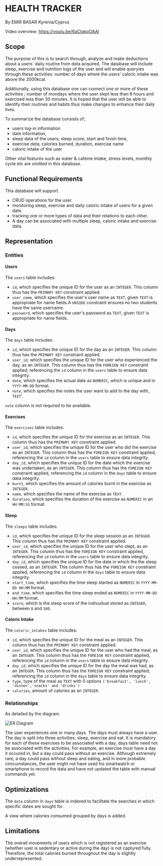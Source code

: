 # HEALTH TRACKER

By EMIR BASAR
Kyrenia/Cyprus

Video overview: <https://youtu.be/6aClqkpOAAI>

## Scope

The purpose of this is to search through, analyze and make deductions about a users` daily routine from data acquired.
The database will include sleep, exercise and nutrition logs of the user and will enable queryies through these activities: number of days where the users' caloric intake was above the 2000kcal.

 Additionally, using this database one can connect one or more of these activities ; number of mondays where the user slept less than 6 hours and exercised less than 30 minutes. It is hoped that the user will be able to identify their routines and habits thus make changes to enhance their daily lives.

To summarize the database consists of;
- users log-in information
- date information,
- sleep data of the users; sleep score, start and finish time,
- exercise data; calories burned, duration, exercise name
- caloric intake of the user

Other vital features such as water & cafeine intake, stress levels, monthly cycle etc are omitted in this database.

## Functional Requirements

This database will support.

- CRUD operations for the user.
- monitoring sleep, exercise and daily caloric intake of users for a given date.
- tracking one or more types of data and their relations to each other.
- A day can be associated with multiple sleep, caloric intake and exercise data.


## Representation

### Entities

#### Users

The `users` table includes:

* `id`, which specifies the unique ID for the user as an `INTEGER`. This column thus has the `PRIMARY KEY` constraint applied.
* `user_name`, which specifies the user's user name as `TEXT`, given `TEXT` is appropriate for name fields.A `UNIQUE` constraint ensures no two students have the same username.
* `password`, which specifies the user's password as `TEXT`, given `TEXT` is appropriate for name fields.

#### Days

The `days` table includes:

* `id`, which specifies the unique ID for the day as an `INTEGER`. This column thus has the `PRIMARY KEY` constraint applied.
* `user_id`, which specifies the unique ID for the user who experienced the day, as an `INTEGER`. This column thus has the `FOREIGN KEY` constraint applied, referencing the `id` column in the `users` table to ensure data integrity.
* `date`, which specifies the actual date as `NUMERIC`, which is unique and in `YYYY-MM-DD` format.
* `note`, which specifies the notes the user want to add to the day with, `TEXT`'.

`note` column is not required to be available.

#### Exercises

The `exercises` table includes:

* `id`, which specifies the unique ID for the exercise as an `INTEGER`. This column thus has the `PRIMARY KEY` constraint applied.
* `user_id`, which specifies the unique ID for the user who did the exercise as an `INTEGER`. This column thus has the `FOREIGN KEY` constraint applied, referencing the `id` column in the `users` table to ensure data integrity.
* `day_id`, which specifies the unique ID for the date which the exercise was undertaken, as an `INTEGER`. This column thus has the `FOREIGN KEY` constraint applied, referencing the `id` column in the `days` table to ensure data integrity.
* `burnt`, which specifies the amount of calories burnt in the exercise as `INTEGER`.
* `name`, which specifies the name of the exercise as `TEXT`.
* `duration`, whick specifies the duration of the exercise as `NUMERIC` in an `HH:MM:SS` format.


#### Sleep

The `sleeps` table includes:

* `id`, which specifies the unique ID for the sleep session as an `INTEGER`. This column thus has the `PRIMARY KEY` constraint applied.
* `user_id`, which specifies the unique ID for the user who slept, as an `INTEGER`. This column thus has the `FOREIGN KEY` constraint applied, referencing the `id` column in the `users` table to ensure data integrity.
* `day_id`, which specifies the unique ID for the date in which the the sleep ceased, as an `INTEGER`. This column thus has the `FOREIGN KEY` constraint applied, referencing the `id` column in the `days` table to ensure data integrity.
* `start_time`, which specifies the time sleep started as `NUMERIC` in `YYYY-MM-DD HH:MM` format.
* `end_time`, which specifies the time sleep ended as `NUMERIC`  in `YYYY-MM-DD HH:MM` format.
* `score`, which is the sleep score of the indivudual stored as `INTEGER`, between `0` and `100`.


#### Caloric Intake

The `caloric_intakes` table includes:

* `id`, which specifies the unique ID for the meal  as an `INTEGER`. This column thus has the `PRIMARY KEY` constraint applied.
* `user_id`, which specifies the unique ID for the user who had the meal, as an `INTEGER`. This column thus has the `FOREIGN KEY` constraint applied, referencing the `id` column in the `users` table to ensure data integrity.
* `day_id`, which specifies the unique ID for the day the meal was had, as an `INTEGER`. This column thus has the `FOREIGN KEY` constraint applied, referencing the `id` column in the `days` table to ensure data integrity.
* `type`, type of the meal as `TEXT` with 5 options `('breakfast', 'lunch', 'dinner','snacks' and 'drinks')`
* `calories`, amount of calories  as an `INTEGER`.


### Relationships

As detailed by the diagram:

![ER Diagram](diagram.png)

The user experiences one or many days. The days must always have a user. The day is split into three activities; sleep, exercise and eat. It is mandatory for each of these exercises to be associated with a day, days table need not be associated with the activities. For example, an exercise must have a day it occured in, but a day could pass without an exercise. Although extremely rare, a day could pass without sleep and eating, and in more probable cimcumstances, the user might not have used his smartwatch or smartphone to record the data and have not updated the table with manual commands yet.

## Optimizations

The `date` column in `days` table is indexed to facilitate the searches in which specific dates are sought for.

A view where calories consumed grouped by days is added.

## Limitations

The overall movements of users which is not registered as an exercise (whether user is sedentary or active during the day) is not captured fully. Therefore, the total calories burned throughout the day is slightly underrepresented.


